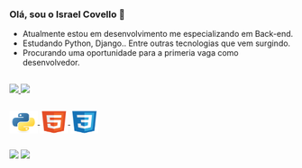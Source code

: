 ### Olá, sou o Israel Covello 👋

- Atualmente estou em desenvolvimento me especializando em Back-end.
- Estudando Python, Django.. Entre outras tecnologias que vem surgindo.
- Procurando uma oportunidade para a primeria vaga como desenvolvedor.

##

 <div>
  <a href="https://github.com/israel-covello">
  <img height="170em" src="https://github-readme-stats.vercel.app/api?username=israel-covello&show_icons=true&theme=dark&include_all_commits=true&count_private=true"/>
  <img height="170em" src="https://github-readme-stats.vercel.app/api/top-langs/?username=israel-covello&layout=compact&langs_count=7&theme=dark"/>
</div>
  
##

  <div>
    <img align="center" alt="Python" height="40" width="50" src="https://raw.githubusercontent.com/devicons/devicon/master/icons/python/python-original.svg">
    <img align="center" alt="HTML" height="40" width="50" src="https://raw.githubusercontent.com/devicons/devicon/master/icons/html5/html5-original.svg">
    <img align="center" alt="CSS" height="40" width="50" src="https://raw.githubusercontent.com/devicons/devicon/master/icons/css3/css3-original.svg">
  </div>
  
 ##
  
  <div> 
  <a href="https://www.linkedin.com/in/israel-covello-jr-880856180/" target="_blank"><img src="https://img.shields.io/badge/-LinkedIn-%230077B5?style=for-the-badge&logo=linkedin&logoColor=white" target="_blank"></a> 
  <a href="Israel-covello/rafaballerini" target="_blank"><img src="https://img.shields.io/badge/-Instagram-%23E4405F?style=for-the-badge&logo=instagram&logoColor=white" target="_blank"></a>
 
</div>
